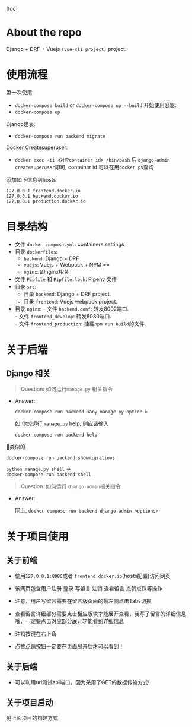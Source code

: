 [toc]

# About the repo
 Django + DRF + Vuejs `(vue-cli project)` project.


# 使用流程
第一次使用:
  - `docker-compose build` or `docker-compose up --build`
开始使用容器:
  - `docker-compose up`

Django建表:
  - `docker-compose run backend migrate`

Docker Createsuperuser:
  - `docker exec -ti <对应container id> /bin/bash` 后 `django-admin createsuperuser`即可, container id 可以在用`docker ps`查询

添加如下信息到hosts
```
127.0.0.1 frontend.docker.io
127.0.0.1 backend.docker.io
127.0.0.1 production.docker.io
```


# 目录结构

  - 文件 `docker-compose.yml`: containers settings
  - 目录 `dockerfiles`: 
    -  `backend`: Django + DRF
    -  `vuejs`: Vuejs + Webpack + NPM ==
    -  `nginx`: 即nginx相关
  - 文件 `Pipfile` 和 `Pipfile.lock`: [Pipenv](https://pipenv.readthedocs.io/en/latest/) 文件
  - 目录 `src`:
    - 目录 `backend`: Django + DRF project.
    - 目录 `frontend`: Vuejs webpack project.   
   - 目录 `nginx`:
    - 文件 `backend.conf`: 转发8002端口.  
    - 文件 `frontend_develop`: 转发8080端口.  
    - 文件 `frontend_production`: 挂载`npm run build`的文件.  

# 关于后端


## Django 相关

  > Question:  如何运行`manage.py` 相关指令
  - Answer: 

    `docker-compose run backend <any manage.py option >`

    如 你想运行 `manage.py` help, 则应该输入

    `docker-compose run backend help`

   类似的

  `docker-compose run backend showmigrations`

   `python manage.py shell` =>  
    `docker-compose run backend shell`

  > Question: 如何运行 `django-admin`相关指令 
  - Answer: 

    同上, `docker-compose run backend django-admin <options>`
	
	
# 关于项目使用

## 关于前端

- 使用`127.0.0.1:8080`或者 `frontend.docker.io`(hosts配置)访问网页

- 该网页包含用户注册 登录 写留言 注销 查看留言 点赞点踩等操作

- 注意，用户写留言需要在留言版页面的最左侧点击Tabs切换 

- 查看留言详细部分需要点击相应版块才能展开查看，我写了留言的详细信息哦，一定要点击对应部分展开才能看到详细信息

- 注销按键在右上角

- 点赞点踩按钮一定要在页面展开后才可以看到！

## 关于后端

- 可以利用url测试api端口，因为采用了GET的数据传输方式!

## 关于项目启动

见上面项目的构建方式